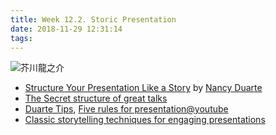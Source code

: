 ```yaml
---
title: Week 12.2. Storic Presentation
date: 2018-11-29 12:31:14
tags:
---
```

![芥川龍之介](https://mag.japaaan.com/wp-content/uploads/2013/09/tumblr_mm9hdkkVad1rvu6fdo1_1280.jpg)

* [Structure Your Presentation Like a Story](https://hbr.org/2012/10/structure-your-presentation-li) by [Nancy Duarte](https://www.duarte.com/)
* [The Secret structure of great talks](https://www.ted.com/talks/nancy_duarte_the_secret_structure_of_great_talks#t-8103)
* [Duarte Tips](https://www.duarte.com/presentation-skills-resources/category/tips/), [Five rules for presentation@youtube](https://youtu.be/hT9GGmundag)
* [Classic storytelling techniques for engaging presentations](https://www.sparkol.com/en/Blog/8-Classic-storytelling-techniques-for-engaging-presentations)